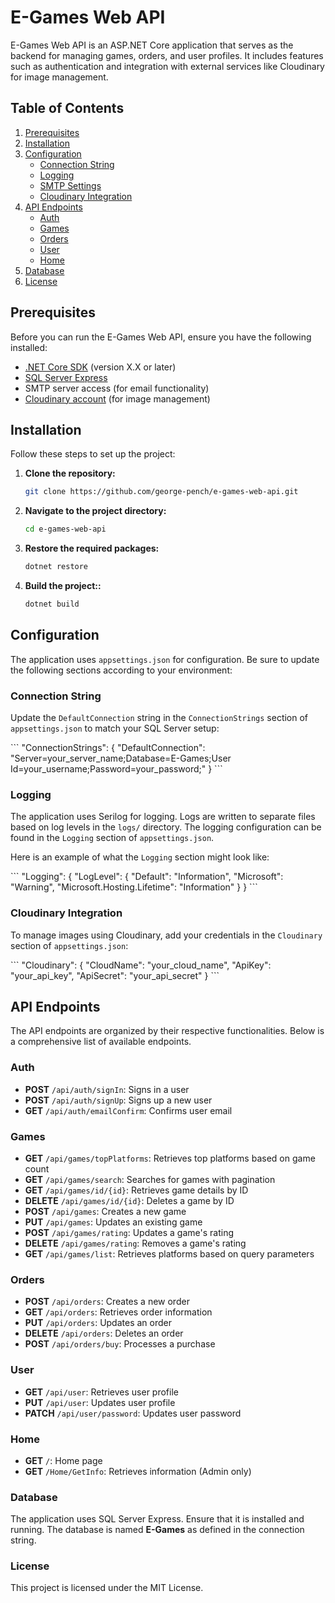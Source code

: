 # E-Games Web API

E-Games Web API is an ASP.NET Core application that serves as the backend for managing games, orders, and user profiles. It includes features such as authentication and integration with external services like Cloudinary for image management.

## Table of Contents

1. [Prerequisites](#prerequisites)
2. [Installation](#installation)
3. [Configuration](#configuration)
   - [Connection String](#connection-string)
   - [Logging](#logging)
   - [SMTP Settings](#smtp-settings)
   - [Cloudinary Integration](#cloudinary-integration)
4. [API Endpoints](#api-endpoints)
   - [Auth](#auth)
   - [Games](#games)
   - [Orders](#orders)
   - [User](#user)
   - [Home](#home)
5. [Database](#database)
6. [License](#license)

## Prerequisites

Before you can run the E-Games Web API, ensure you have the following installed:

- [.NET Core SDK](https://dotnet.microsoft.com/download) (version X.X or later)
- [SQL Server Express](https://www.microsoft.com/en-us/sql-server/sql-server-downloads)
- SMTP server access (for email functionality)
- [Cloudinary account](https://cloudinary.com/) (for image management)

## Installation

Follow these steps to set up the project:

1. **Clone the repository:**

   ```bash
   git clone https://github.com/george-pench/e-games-web-api.git

2. **Navigate to the project directory:**

   ```bash
   cd e-games-web-api

3. **Restore the required packages:**

   ```bash
   dotnet restore

4. **Build the project::**
   ```bash
   dotnet build

## Configuration

The application uses `appsettings.json` for configuration. Be sure to update the following sections according to your environment:

### Connection String

Update the `DefaultConnection` string in the `ConnectionStrings` section of `appsettings.json` to match your SQL Server setup:

\```
"ConnectionStrings": {
  "DefaultConnection": "Server=your_server_name;Database=E-Games;User Id=your_username;Password=your_password;"
}
\```

### Logging

The application uses Serilog for logging. Logs are written to separate files based on log levels in the `logs/` directory. The logging configuration can be found in the `Logging` section of `appsettings.json`.

Here is an example of what the `Logging` section might look like:

\```
"Logging": {
  "LogLevel": {
    "Default": "Information",
    "Microsoft": "Warning",
    "Microsoft.Hosting.Lifetime": "Information"
  }
}
\```

### Cloudinary Integration

To manage images using Cloudinary, add your credentials in the `Cloudinary` section of `appsettings.json`:

\```
"Cloudinary": {
  "CloudName": "your_cloud_name",
  "ApiKey": "your_api_key",
  "ApiSecret": "your_api_secret"
}
\```

## API Endpoints

The API endpoints are organized by their respective functionalities. Below is a comprehensive list of available endpoints.

### Auth

- **POST** `/api/auth/signIn`: Signs in a user
- **POST** `/api/auth/signUp`: Signs up a new user
- **GET** `/api/auth/emailConfirm`: Confirms user email

### Games

- **GET** `/api/games/topPlatforms`: Retrieves top platforms based on game count
- **GET** `/api/games/search`: Searches for games with pagination
- **GET** `/api/games/id/{id}`: Retrieves game details by ID
- **DELETE** `/api/games/id/{id}`: Deletes a game by ID
- **POST** `/api/games`: Creates a new game
- **PUT** `/api/games`: Updates an existing game
- **POST** `/api/games/rating`: Updates a game's rating
- **DELETE** `/api/games/rating`: Removes a game's rating
- **GET** `/api/games/list`: Retrieves platforms based on query parameters

### Orders

- **POST** `/api/orders`: Creates a new order
- **GET** `/api/orders`: Retrieves order information
- **PUT** `/api/orders`: Updates an order
- **DELETE** `/api/orders`: Deletes an order
- **POST** `/api/orders/buy`: Processes a purchase

### User

- **GET** `/api/user`: Retrieves user profile
- **PUT** `/api/user`: Updates user profile
- **PATCH** `/api/user/password`: Updates user password

### Home

- **GET** `/`: Home page
- **GET** `/Home/GetInfo`: Retrieves information (Admin only)

### Database

The application uses SQL Server Express. Ensure that it is installed and running. The database is named **E-Games** as defined in the connection string.

### License

This project is licensed under the MIT License.
